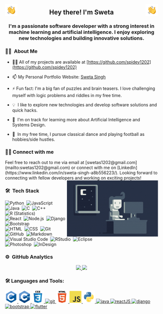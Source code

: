 <img alt="Night Coding" src="./assets/Hand%20Wave.gif" width='40' align="right"/><img alt="Night Coding" src="./assets/Hand%20Wave.gif" width='40' align="left"/><h2 align="center">Hey there! I'm Sweta</h2>
<h3 align="center">I'm a passionate software developer with a strong interest in machine learning and artificial intelligence. I enjoy exploring new technologies and building innovative solutions. </h3>

### 👩‍💻 &nbsp;About Me

- 👩‍💻 All of my projects are available at
[https://github.com/spidey1202](https://github.com/spidey1202)

- 📫 My Personal Portfolio Website: <a href="https://spidey1202.github.io/" target="_blank">Sweta Singh</a>

- ⚡ Fun fact: I'm a big fan of puzzles and brain teasers. I love challenging myself with logic problems and riddles in my free time.
  
 - 💡 &nbsp;I like to explore new technologies and develop software solutions and quick hacks.

 - 🌱 &nbsp;I'm on track for learning more about Artificial Intelligence and Systems Design.
 
 - 🦚 &nbsp;In my free time, I pursue classical dance and playing football as hobbies/side hustles.

<h3 align="left">🤝🏻 Connect with me</h3>
 Feel free to reach out to me via email at [swetas1202@gmail.com](mailto:swetas1202@gmail.com) or connect with me on [LinkedIn](https://www.linkedin.com/in/sweta-singh-a8b556223/).
Looking forward to connecting with fellow developers and working on exciting projects!


<img alt="Night Coding" src="https://raw.githubusercontent.com/spidey1202/spidey1202/main/assets/Night-Coding.gif" align="right"/>

### 🛠 &nbsp;Tech Stack

![Python](https://img.shields.io/badge/-Python-05122A?style=flat&logo=python)&nbsp;
![JavaScript](https://img.shields.io/badge/-JavaScript-05122A?style=flat&logo=javascript)&nbsp;
![Java](https://img.shields.io/badge/-Java-05122A?style=flat&logo=Java&logoColor=FFA518)&nbsp;
![C](https://img.shields.io/badge/-C-05122A?style=flat&logo=C&logoColor=A8B9CC)&nbsp;
![C++](https://img.shields.io/badge/-C++-05122A?style=flat&logo=C%2B%2B&logoColor=00599C)&nbsp;
![R (Statistics)](https://img.shields.io/badge/-R-05122A?style=flat&logo=R&logoColor=276DC3)\
![React](https://img.shields.io/badge/-React-05122A?style=flat&logo=react)&nbsp;
![Node.js](https://img.shields.io/badge/-Node.js-05122A?style=flat&logo=node.js)&nbsp;
![Django](https://img.shields.io/badge/-Django-05122A?style=flat&logo=django&logoColor=092E20)&nbsp;
![Bootstrap](https://img.shields.io/badge/-Bootstrap-05122A?style=flat&logo=bootstrap&logoColor=563D7C)\
![HTML](https://img.shields.io/badge/-HTML-05122A?style=flat&logo=HTML5)&nbsp;
![CSS](https://img.shields.io/badge/-CSS-05122A?style=flat&logo=CSS3&logoColor=1572B6)&nbsp;
![Git](https://img.shields.io/badge/-Git-05122A?style=flat&logo=git)&nbsp;
![GitHub](https://img.shields.io/badge/-GitHub-05122A?style=flat&logo=github)&nbsp;
![Markdown](https://img.shields.io/badge/-Markdown-05122A?style=flat&logo=markdown)\
![Visual Studio Code](https://img.shields.io/badge/-Visual%20Studio%20Code-05122A?style=flat&logo=visual-studio-code&logoColor=007ACC)&nbsp;
![RStudio](https://img.shields.io/badge/-RStudio-05122A?style=flat&logo=rstudio)&nbsp;
![Eclipse](https://img.shields.io/badge/-Eclipse-05122A?style=flat&logo=eclipse-ide&logoColor=2C2255)\
![Photoshop](https://img.shields.io/badge/-Photoshop-05122A?style=flat&logo=adobe-photoshop)&nbsp;
![InDesign](https://img.shields.io/badge/-InDesign-05122A?style=flat&logo=adobe-indesign)

### ⚙️ &nbsp;GitHub Analytics

<p align="center">
<a href="https://github.com/spidey1202">
  <img height="180em" src="https://github-readme-stats-eight-theta.vercel.app/api?username=spidey1202&show_icons=true&theme=algolia&include_all_commits=true&count_private=true"/>
  <img height="180em" src="https://github-readme-stats-eight-theta.vercel.app/api/top-langs/?username=spidey1202&layout=compact&langs_count=8&theme=algolia"/>
</a>
</p>

<h3 align="left">🛠️ Languages and Tools:</h3>
<p align="left"> 
    <!-- C Programming -->
    <a href="https://www.cprogramming.com/" target="_blank"> 
    <img src="https://raw.githubusercontent.com/devicons/devicon/master/icons/c/c-original.svg" alt="c" width="40" height="40" /> </a> 
    <!-- C++ Programming -->
    <a href="https://www.w3schools.com/cpp/" target="_blank"> 
    <img src="https://raw.githubusercontent.com/devicons/devicon/master/icons/cplusplus/cplusplus-original.svg" alt="cplusplus" width="40" height="40" /> </a> 
    <!-- CSS3 -->
    <a href="https://www.w3schools.com/css/" target="_blank"> 
    <img src="https://raw.githubusercontent.com/devicons/devicon/master/icons/css3/css3-original-wordmark.svg" alt="css3" width="40" height="40" /> </a>
    <!-- Git -->
    <a href="https://git-scm.com/" target="_blank">
    <img src="https://www.vectorlogo.zone/logos/git-scm/git-scm-icon.svg" alt="git" width="40" height="40" /> </a> 
    <!-- HTML5 -->
    <a href="https://www.w3.org/html/" target="_blank">
    <img src="https://raw.githubusercontent.com/devicons/devicon/master/icons/html5/html5-original-wordmark.svg" alt="html5" width="40" height="40" /> </a> 
    <!-- Javascript Programming -->
    <a href="https://developer.mozilla.org/en-US/docs/Web/JavaScript" target="_blank"> 
    <img src="https://raw.githubusercontent.com/devicons/devicon/master/icons/javascript/javascript-original.svg" alt="javascript" width="40" height="40" /> </a> 
    <!-- Python Programming -->
    <a href="https://www.python.org" target="_blank">
    <img src="https://raw.githubusercontent.com/devicons/devicon/master/icons/python/python-original.svg" alt="python" width="40" height="40" /> </a>     
    <!-- Java programming -->
    <a href="https://www.oracle.com/in/java/" target="_blank"> 
    <img src="https://1000logos.net/wp-content/uploads/2020/09/Java-Logo.png" alt="java" width="40" height="40" /> </a>
    <!-- React JS -->
    <a href="https://reactjs.org/" target="_blank"> 
    <img src="https://upload.wikimedia.org/wikipedia/commons/thumb/a/a7/React-icon.svg/1200px-React-icon.svg.png" alt="reactJS" width="50" height="40" /> </a>
    <!-- Django -->
    <a href="https://www.djangoproject.com/" target="_blank"> 
    <img src="https://twilio-cms-prod.s3.amazonaws.com/original_images/django-dark.png" alt="django" width="60" height="40" /> </a>
    <!-- Bootstrap -->
    <a href="https://getbootstrap.com/" target="_blank"> 
    <img src="https://getbootstrap.com/docs/4.0/assets/brand/bootstrap-social-logo.png" alt="bootstrap" width="40" height="40" /> </a>
    <!-- Flutter -->
    <a href="https://flutter.dev/" target="_blank"> 
    <img src="https://tech.pelmorex.com/wp-content/uploads/2020/10/flutter.png" alt="flutter" width="60" height="40" /> </a>
 </p>




